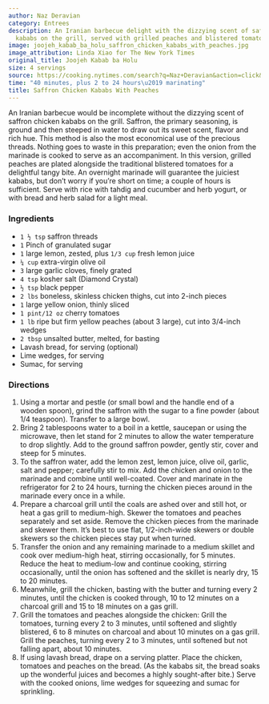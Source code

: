 ```yaml
---
author: Naz Deravian
category: Entrees
description: An Iranian barbecue delight with the dizzying scent of saffron chicken
  kababs on the grill, served with grilled peaches and blistered tomatoes.
image: joojeh_kabab_ba_holu_saffron_chicken_kababs_with_peaches.jpg
image_attribution: Linda Xiao for The New York Times
original_title: Joojeh Kabab ba Holu
size: 4 servings
source: https://cooking.nytimes.com/search?q=Naz+Deravian&action=click&module=byline&region=recipe%20page
time: "40 minutes, plus 2 to 24 hours\u2019 marinating"
title: Saffron Chicken Kababs With Peaches
---
```


An Iranian barbecue would be incomplete without the dizzying scent of saffron chicken kababs on the grill. Saffron, the primary seasoning, is ground and then steeped in water to draw out its sweet scent, flavor and rich hue. This method is also the most economical use of the precious threads. Nothing goes to waste in this preparation; even the onion from the marinade is cooked to serve as an accompaniment. In this version, grilled peaches are plated alongside the traditional blistered tomatoes for a delightful tangy bite. An overnight marinade will guarantee the juiciest kababs, but don’t worry if you’re short on time; a couple of hours is sufficient. Serve with rice with tahdig and cucumber and herb yogurt, or with bread and herb salad for a light meal.

### Ingredients

* `1 ½ tsp` saffron threads
* `1` Pinch of granulated sugar
* `1` large lemon, zested, plus `1/3 cup` fresh lemon juice
* `¼ cup` extra-virgin olive oil
* `3` large garlic cloves, finely grated
* `4 tsp` kosher salt (Diamond Crystal)
* `½ tsp` black pepper
* `2 lbs` boneless, skinless chicken thighs, cut into 2-inch pieces
* `1` large yellow onion, thinly sliced
* `1 pint/12 oz` cherry tomatoes
* `1 lb` ripe but firm yellow peaches (about 3 large), cut into 3/4-inch wedges
* `2 tbsp` unsalted butter, melted, for basting
* Lavash bread, for serving (optional)
* Lime wedges, for serving
* Sumac, for serving

### Directions

1. Using a mortar and pestle (or small bowl and the handle end of a wooden spoon), grind the saffron with the sugar to a fine powder (about 1/4 teaspoon). Transfer to a large bowl.
2. Bring 2 tablespoons water to a boil in a kettle, saucepan or using the microwave, then let stand for 2 minutes to allow the water temperature to drop slightly. Add to the ground saffron powder, gently stir, cover and steep for 5 minutes.
3. To the saffron water, add the lemon zest, lemon juice, olive oil, garlic, salt and pepper; carefully stir to mix. Add the chicken and onion to the marinade and combine until well-coated. Cover and marinate in the refrigerator for 2 to 24 hours, turning the chicken pieces around in the marinade every once in a while.
4. Prepare a charcoal grill until the coals are ashed over and still hot, or heat a gas grill to medium-high. Skewer the tomatoes and peaches separately and set aside. Remove the chicken pieces from the marinade and skewer them. It’s best to use flat, 1/2-inch-wide skewers or double skewers so the chicken pieces stay put when turned.
5. Transfer the onion and any remaining marinade to a medium skillet and cook over medium-high heat, stirring occasionally, for 5 minutes. Reduce the heat to medium-low and continue cooking, stirring occasionally, until the onion has softened and the skillet is nearly dry, 15 to 20 minutes.
6. Meanwhile, grill the chicken, basting with the butter and turning every 2 minutes, until the chicken is cooked through, 10 to 12 minutes on a charcoal grill and 15 to 18 minutes on a gas grill.
7. Grill the tomatoes and peaches alongside the chicken: Grill the tomatoes, turning every 2 to 3 minutes, until softened and slightly blistered, 6 to 8 minutes on charcoal and about 10 minutes on a gas grill. Grill the peaches, turning every 2 to 3 minutes, until softened but not falling apart, about 10 minutes.
8. If using lavash bread, drape on a serving platter. Place the chicken, tomatoes and peaches on the bread. (As the kababs sit, the bread soaks up the wonderful juices and becomes a highly sought-after bite.) Serve with the cooked onions, lime wedges for squeezing and sumac for sprinkling.